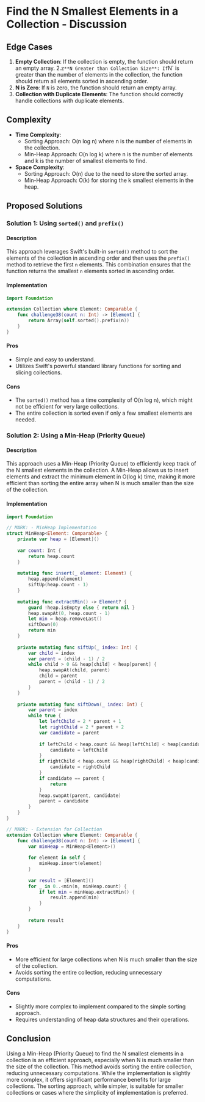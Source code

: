 # Find the N Smallest Elements in a Collection - Discussion

## Edge Cases
1. **Empty Collection**: If the collection is empty, the function should return an empty array.
2.z` **N Greater than Collection Size**: If `N` is greater than the number of elements in the collection, the function should return all elements sorted in ascending order.
3. **N is Zero**: If `N` is zero, the function should return an empty array.
4. **Collection with Duplicate Elements**: The function should correctly handle collections with duplicate elements.

## Complexity
- **Time Complexity**:
  - Sorting Approach: O(n log n) where n is the number of elements in the collection.
  - Min-Heap Approach: O(n log k) where n is the number of elements and k is the number of smallest elements to find.
- **Space Complexity**:
  - Sorting Approach: O(n) due to the need to store the sorted array.
  - Min-Heap Approach: O(k) for storing the k smallest elements in the heap.

## Proposed Solutions

### Solution 1: Using `sorted()` and `prefix()`

#### Description
This approach leverages Swift's built-in `sorted()` method to sort the elements of the collection in ascending order and then uses the `prefix()` method to retrieve the first `n` elements. This combination ensures that the function returns the smallest `n` elements sorted in ascending order.

#### Implementation

```swift
import Foundation

extension Collection where Element: Comparable {
    func challenge38(count n: Int) -> [Element] {
        return Array(self.sorted().prefix(n))
    }
}
```

#### Pros
- Simple and easy to understand.
- Utilizes Swift's powerful standard library functions for sorting and slicing collections.

#### Cons
- The `sorted()` method has a time complexity of O(n log n), which might not be efficient for very large collections.
- The entire collection is sorted even if only a few smallest elements are needed.

### Solution 2: Using a Min-Heap (Priority Queue)

#### Description
This approach uses a Min-Heap (Priority Queue) to efficiently keep track of the N smallest elements in the collection. A Min-Heap allows us to insert elements and extract the minimum element in O(log k) time, making it more efficient than sorting the entire array when N is much smaller than the size of the collection.

#### Implementation

```swift
import Foundation

// MARK: - MinHeap Implementation
struct MinHeap<Element: Comparable> {
    private var heap = [Element]()
    
    var count: Int {
        return heap.count
    }
    
    mutating func insert(_ element: Element) {
        heap.append(element)
        siftUp(heap.count - 1)
    }
    
    mutating func extractMin() -> Element? {
        guard !heap.isEmpty else { return nil }
        heap.swapAt(0, heap.count - 1)
        let min = heap.removeLast()
        siftDown(0)
        return min
    }
    
    private mutating func siftUp(_ index: Int) {
        var child = index
        var parent = (child - 1) / 2
        while child > 0 && heap[child] < heap[parent] {
            heap.swapAt(child, parent)
            child = parent
            parent = (child - 1) / 2
        }
    }
    
    private mutating func siftDown(_ index: Int) {
        var parent = index
        while true {
            let leftChild = 2 * parent + 1
            let rightChild = 2 * parent + 2
            var candidate = parent
            
            if leftChild < heap.count && heap[leftChild] < heap[candidate] {
                candidate = leftChild
            }
            if rightChild < heap.count && heap[rightChild] < heap[candidate] {
                candidate = rightChild
            }
            if candidate == parent {
                return
            }
            heap.swapAt(parent, candidate)
            parent = candidate
        }
    }
}

// MARK: - Extension for Collection
extension Collection where Element: Comparable {
    func challenge38(count n: Int) -> [Element] {
        var minHeap = MinHeap<Element>()
        
        for element in self {
            minHeap.insert(element)
        }
        
        var result = [Element]()
        for _ in 0..<min(n, minHeap.count) {
            if let min = minHeap.extractMin() {
                result.append(min)
            }
        }
        
        return result
    }
}
```

#### Pros
- More efficient for large collections when N is much smaller than the size of the collection.
- Avoids sorting the entire collection, reducing unnecessary computations.

#### Cons
- Slightly more complex to implement compared to the simple sorting approach.
- Requires understanding of heap data structures and their operations.

## Conclusion
Using a Min-Heap (Priority Queue) to find the N smallest elements in a collection is an efficient approach, especially when N is much smaller than the size of the collection. This method avoids sorting the entire collection, reducing unnecessary computations. While the implementation is slightly more complex, it offers significant performance benefits for large collections. The sorting approach, while simpler, is suitable for smaller collections or cases where the simplicity of implementation is preferred.

